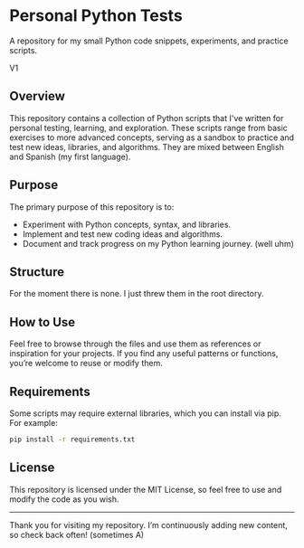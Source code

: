 # Personal Python Tests
A repository for my small Python code snippets, experiments, and practice scripts.

V1

## Overview
This repository contains a collection of Python scripts that I've written for personal testing, learning, and exploration. These scripts range from basic exercises to more advanced concepts, serving as a sandbox to practice and test new ideas, libraries, and algorithms.
They are mixed between English and Spanish (my first language).

## Purpose
The primary purpose of this repository is to:
- Experiment with Python concepts, syntax, and libraries.
- Implement and test new coding ideas and algorithms.
- Document and track progress on my Python learning journey. (well uhm)

## Structure
For the moment there is none. I just threw them in the root directory.

## How to Use
Feel free to browse through the files and use them as references or inspiration for your projects. If you find any useful patterns or functions, you’re welcome to reuse or modify them.

## Requirements
Some scripts may require external libraries, which you can install via pip. For example:
```bash
pip install -r requirements.txt
```
## License
This repository is licensed under the MIT License, so feel free to use and modify the code as you wish.

---

Thank you for visiting my repository. I’m continuously adding new content, so check back often! (sometimes A)
